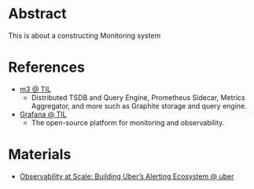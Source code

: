 # Abstract

This is about a constructing Monitoring system

# References

* [m3 @ TIL](/m3/README.md)
  * Distributed TSDB and Query Engine, Prometheus Sidecar, Metrics Aggregator, and more such as Graphite storage and query engine.
* [Grafana @ TIL](/grafana/README.md)
  * The open-source platform for monitoring and observability.

# Materials

* [Observability at Scale: Building Uber’s Alerting Ecosystem @ uber](https://eng.uber.com/observability-at-scale/)

